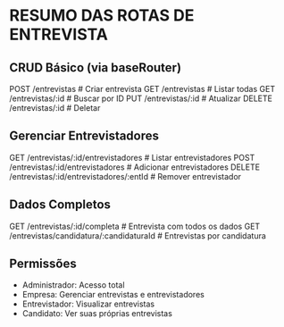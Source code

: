 
# RESUMO DAS ROTAS DE ENTREVISTA

## CRUD Básico (via baseRouter)
POST   /entrevistas                              # Criar entrevista
GET    /entrevistas                              # Listar todas
GET    /entrevistas/:id                          # Buscar por ID
PUT    /entrevistas/:id                          # Atualizar
DELETE /entrevistas/:id                          # Deletar

## Gerenciar Entrevistadores
GET    /entrevistas/:id/entrevistadores          # Listar entrevistadores
POST   /entrevistas/:id/entrevistadores          # Adicionar entrevistadores
DELETE /entrevistas/:id/entrevistadores/:entId   # Remover entrevistador

## Dados Completos
GET    /entrevistas/:id/completa                 # Entrevista com todos os dados
GET    /entrevistas/candidatura/:candidaturaId   # Entrevistas por candidatura

## Permissões
- Administrador: Acesso total
- Empresa: Gerenciar entrevistas e entrevistadores
- Entrevistador: Visualizar entrevistas
- Candidato: Ver suas próprias entrevistas
